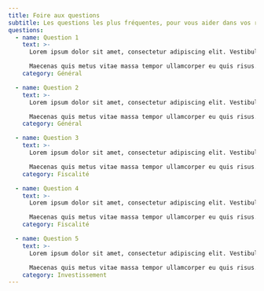 ```yaml
---
title: Foire aux questions
subtitle: Les questions les plus fréquentes, pour vous aider dans vos recherches
questions:
  - name: Question 1
    text: >-
      Lorem ipsum dolor sit amet, consectetur adipiscing elit. Vestibulum interdum, leo eu viverra varius, ipsum neque placerat massa, id venenatis tortor magna ut dolor. Nullam id ante vehicula, varius velit ut, scelerisque erat. 

      Maecenas quis metus vitae massa tempor ullamcorper eu quis risus. Etiam sit amet felis urna. Vivamus lacinia mattis odio quis facilisis. Pellentesque sed ipsum enim. Cras scelerisque diam in lectus lobortis rutrum. Vestibulum ac euismod libero. Duis sed hendrerit neque.
    category: Général

  - name: Question 2
    text: >-
      Lorem ipsum dolor sit amet, consectetur adipiscing elit. Vestibulum interdum, leo eu viverra varius, ipsum neque placerat massa, id venenatis tortor magna ut dolor. Nullam id ante vehicula, varius velit ut, scelerisque erat. 

      Maecenas quis metus vitae massa tempor ullamcorper eu quis risus. Etiam sit amet felis urna. Vivamus lacinia mattis odio quis facilisis. Pellentesque sed ipsum enim. Cras scelerisque diam in lectus lobortis rutrum. Vestibulum ac euismod libero. Duis sed hendrerit neque.
    category: Général

  - name: Question 3
    text: >-
      Lorem ipsum dolor sit amet, consectetur adipiscing elit. Vestibulum interdum, leo eu viverra varius, ipsum neque placerat massa, id venenatis tortor magna ut dolor. Nullam id ante vehicula, varius velit ut, scelerisque erat. 

      Maecenas quis metus vitae massa tempor ullamcorper eu quis risus. Etiam sit amet felis urna. Vivamus lacinia mattis odio quis facilisis. Pellentesque sed ipsum enim. Cras scelerisque diam in lectus lobortis rutrum. Vestibulum ac euismod libero. Duis sed hendrerit neque.
    category: Fiscalité

  - name: Question 4
    text: >-
      Lorem ipsum dolor sit amet, consectetur adipiscing elit. Vestibulum interdum, leo eu viverra varius, ipsum neque placerat massa, id venenatis tortor magna ut dolor. Nullam id ante vehicula, varius velit ut, scelerisque erat. 

      Maecenas quis metus vitae massa tempor ullamcorper eu quis risus. Etiam sit amet felis urna. Vivamus lacinia mattis odio quis facilisis. Pellentesque sed ipsum enim. Cras scelerisque diam in lectus lobortis rutrum. Vestibulum ac euismod libero. Duis sed hendrerit neque.
    category: Fiscalité

  - name: Question 5
    text: >-
      Lorem ipsum dolor sit amet, consectetur adipiscing elit. Vestibulum interdum, leo eu viverra varius, ipsum neque placerat massa, id venenatis tortor magna ut dolor. Nullam id ante vehicula, varius velit ut, scelerisque erat. 

      Maecenas quis metus vitae massa tempor ullamcorper eu quis risus. Etiam sit amet felis urna. Vivamus lacinia mattis odio quis facilisis. Pellentesque sed ipsum enim. Cras scelerisque diam in lectus lobortis rutrum. Vestibulum ac euismod libero. Duis sed hendrerit neque.
    category: Investissement
---
```


